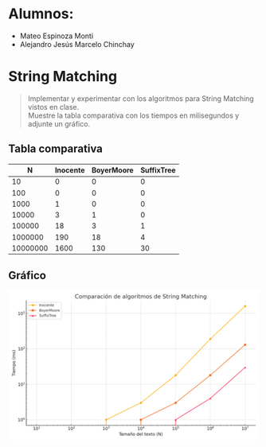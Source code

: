 # Alumnos:
- Mateo Espinoza Monti
- Alejandro Jesús Marcelo Chinchay

# String Matching

> Implementar y experimentar con los algoritmos para String Matching vistos en clase.  
> Muestre la tabla comparativa con los tiempos en milisegundos y adjunte un gráfico.

## Tabla comparativa

| N    | Inocente | BoyerMoore | SuffixTree |
|------|----------|------------|------------|
| 10   | 0        | 0          | 0          |
| 100  | 0        | 0          | 0          |
| 1000 | 1        | 0          | 0          |
| 10000 | 3       | 1          | 0          |
| 100000 | 18     | 3          | 1          |
| 1000000 | 190   | 18         | 4          |
| 10000000 | 1600 | 130        | 30         |

## Gráfico

![Comparación de tiempos](grafico.png)
